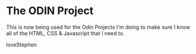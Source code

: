 # The ODIN Project
This is now being used for the Odin Projects I'm doing to make sure I know
all of the HTML, CSS & Javascript that I need to.

loveStephen

